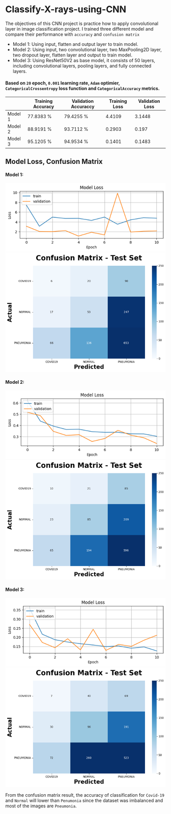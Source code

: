 # Classify-X-rays-using-CNN

The objectives of this CNN project is practice how to apply convolutional layer in image classification project. I trained three different model and compare their performance with `accuracy` and `confusion matrix` </br>
* Model 1: Using input, flatten and output layer to train model.
* Model 2: Using input, two convolutional layer, two MaxPooling2D layer, two dropout layer, flatten layer and output to train model.
* Model 3: Using ResNet50V2 as base model, it consists of 50 layers, including convolutional layers, pooling layers, and fully connected layers.

#### Based on `20` epoch, `0.001` learning rate, `Adam` optimier, `CategoricalCrossentropy` loss function and `CategoricalAccuracy` metrics.

|         | Training Accuracy | Validation Accuraccy |  Training Loss  |  Validation Loss  |
|---------|-------------------|----------------------|-----------------|-------------------|
| Model 1 |      77.8383 %    |     79.4255 %        |      4.4109     |     3.1448        |
| Model 2 |      88.9191 %    |     93.7112 %        |      0.2903     |     0.197         |
| Model 3 |      95.1205 %    |     94.9534 %        |      0.1401     |     0.1483        |

## Model Loss, Confusion Matrix

#### Model 1:
![](/images/model_1_loss.png) </br>
![](\images\model_1.png) </br>

#### Model 2:
![](\images\model_2_loss.png) </br>
![](\images\model_2.png) </br>

#### Model 3:
![](\images\model_3_loss.png) </br>
![](\images\model_3.png) </br>

From the confusion matrix result, the accuracy of classification for `Covid-19` and `Normal` will lower than `Penumonia` since the dataset was imbalanced and most of the images are `Pneumonia`. 







